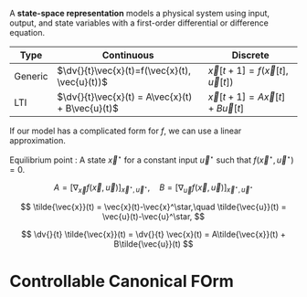 A **state-space representation** models a physical system using input, output, and state variables with a first-order differential or difference equation. 




|Type|Continuous|Discrete|
|-----|----------|--------|
|Generic|$\dv{}{t}\vec{x}(t)=f(\vec{x}(t), \vec{u}(t))$|$\vec{x}[t+1]=f(\vec{x}[t], \vec{u}[t])$|
|LTI|$\dv{}{t}\vec{x}(t) = A\vec{x}(t) + B\vec{u}(t)$|$\vec{x}[t+1]=A\vec{x}[t]+B\vec{u}[t]$|

If our model has a complicated form for $f$, we can use a linear approximation.

Equilibrium point
: A state $\vec{x}^\star$ for a constant input $\vec{u}^\star$ such that $f(\vec{x}^\star, \vec{u}^\star)=0$.

$$
A = \left[\nabla_\vec{x} f(\vec{x}, \vec{u})\right]_{\vec{x}^\star, \vec{u}^\star},\quad B = \left[\nabla_\vec{u} f(\vec{x}, \vec{u})\right]_{\vec{x}^\star, \vec{u}^\star}
$$

$$
\tilde{\vec{x}}(t) = \vec{x}(t)-\vec{x}^\star,\quad \tilde{\vec{u}}(t) = \vec{u}(t)-\vec{u}^\star,
$$

$$
\dv{}{t} \tilde{\vec{x}}(t) = \dv{}{t} \vec{x}(t) = A\tilde{\vec{x}}(t) + B\tilde{\vec{u}}(t)
$$

# Controllable Canonical FOrm

